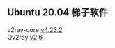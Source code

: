 ## Ubuntu 20.04 梯子软件
v2ray-core [v4.23.2](https://github.com/v2fly/v2ray-core/releases/download/v4.23.2/v2ray-linux-64.zip)  
Qv2ray [v2.6](https://github.com/Qv2ray/Qv2ray/releases/download/v2.6.0/Qv2ray.v2.6.0.linux-x64.AppImage)
